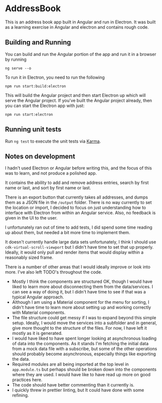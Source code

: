 # AddressBook

This is an address book app built in Angular and run in Electron. It was built as a learning exercise  in Angular and electron and contains rough code.

## Building and Running

You can build and run the Angular portion of the app and run it in a browser by running 

```
ng serve --o
```

To run it in Electron, you need to run the following

```
npm run start:build:electron
```

This will build the Angular project and then start Electron up which will serve the Angular project.
If you've built the Angular project already, then you can start the Electron app with just:

```
npm run start:electron
```

## Running unit tests

Run `ng test` to execute the unit tests via [Karma](https://karma-runner.github.io).

## Notes on development

I hadn't used Electron or Angular before writing this, and the focus of this was to learn, and not produce a polished app.

It contains the ability to add and remove address entries, search by first name or last, and sort by first name or last.

There is an export button that currently takes all addresses, and dumps them as a JSON file in the `/output` folder. There is no way currently to set the location or import, I decided to focus on just understanding how to interface with Electron from within an Angular service. Also, no feedback is given in the UI to the user.

I unfortunately ran out of time to add tests, I did spend some time reading up about them, but needed a bit more time to implement them.

It doesn't currently handle large data sets unfortunately, I think I should use `cdk-virtual-scroll-viewport` but I didn't have time to set that up properly. Ideally, it would only pull and render items that would display within a reasonably sized frame.

There is a number of other areas that I would ideally improve or look into more. I've also left TODO's throughout the code.

- Mostly I think the components are structured OK, though I would have liked to learn more about disconnecting them from the data/services. I can see a way of doing it, but I didn't have time to see if that was a typical Angular approach.
- Although I am using a Material component for the menu for sorting, I didn't have time to learn more about setting up and working correctly with Material components.
- The file structure could get messy if I was to expand beyond this simple setup. Ideally, I would move the services into a subfolder and in general, give more thought to the structure of the files. For now, I have left it mostly as it is generated.
- I would have liked to have spent longer looking at asynchronous loading of data into the components. As it stands I'm fetching the initial  data from a mock data file with a subscribe, but some of the other operations should probably become asynchronous, especially things like exporting the data.
- Required modules are all being imported at the top level in `app.module.ts` but perhaps should be broken down into the components where they are used. I would have like to have read up more on good practices here.
- The code should have better commenting than it currently is.
- I quickly threw in prettier linting, but It could have done with some refining.

